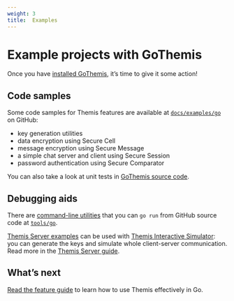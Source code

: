 ```yaml
---
weight: 3
title:  Examples
---
```


# Example projects with GoThemis

Once you have [installed GoThemis](../installation), it’s time to give it some action!

## Code samples

Some code samples for Themis features are available
at [`docs/examples/go`](https://github.com/cossacklabs/themis/tree/master/docs/examples/go)
on GitHub:

  - key generation utilities
  - data encryption using Secure Cell
  - message encryption using Secure Message
  - a simple chat server and client using Secure Session
  - password authentication using Secure Comparator

You can also take a look at unit tests
in [GoThemis source code](https://github.com/cossacklabs/themis/tree/master/gothemis).

## Debugging aids

There are [command-line utilities](/docs/themis/debugging/cli-utilities#go-console-utils)
that you can `go run` from GitHub source code
at [`tools/go`](https://github.com/cossacklabs/themis/tree/master/tools/go).

[Themis Server examples](https://github.com/cossacklabs/themis/tree/master/docs/examples/Themis-server/go)
can be used with [Themis Interactive Simulator](https://docs.cossacklabs.com/simulator/interactive/):
you can generate the keys and simulate whole client-server communication.
Read more in the [Themis Server guide](/docs/themis/debugging/themis-server).

## What’s next

[Read the feature guide](../features)
to learn how to use Themis effectively in Go.
